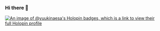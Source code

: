### Hi there 👋

<!--START_SECTION:badges-->
<!--END_SECTION:badges-->

[![An image of @yuukinaesa's Holopin badges, which is a link to view their full Holopin profile](https://holopin.me/yuukinaesa)](https://holopin.io/@yuukinaesa)


<!--
**Yuukinaesa/yuukinaesa** is a ✨ _special_ ✨ repository because its `README.md` (this file) appears on your GitHub profile.

Here are some ideas to get you started:

- 🔭 I’m currently working on ...
- 🌱 I’m currently learning ...
- 👯 I’m looking to collaborate on ...
- 🤔 I’m looking for help with ...
- 💬 Ask me about ...
- 📫 How to reach me: ...
- 😄 Pronouns: ...
- ⚡ Fun fact: ...
-->
